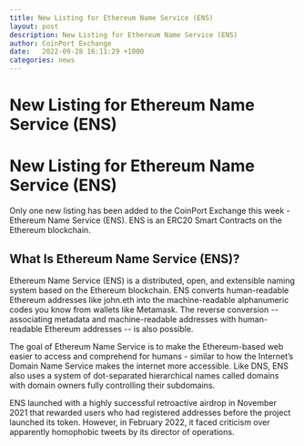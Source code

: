 ```yaml
---
title: New Listing for Ethereum Name Service (ENS)
layout: post
description: New Listing for Ethereum Name Service (ENS)
author: CoinPort Exchange
date:   2022-09-28 16:11:29 +1000
categories: news
---
```

# New Listing for Ethereum Name Service (ENS)
# New Listing for Ethereum Name Service (ENS)

Only one new listing has been added to the CoinPort Exchange this week - Ethereum Name Service (ENS). ENS is an ERC20 Smart Contracts on the Ethereum blockchain.

## What Is Ethereum Name Service (ENS)?

Ethereum Name Service (ENS) is a distributed, open, and extensible naming system based on the Ethereum blockchain. ENS converts human-readable Ethereum addresses like john.eth into the machine-readable alphanumeric codes you know from wallets like Metamask. The reverse conversion -- associating metadata and machine-readable addresses with human-readable Ethereum addresses -- is also possible.

The goal of Ethereum Name Service is to make the Ethereum-based web easier to access and comprehend for humans - similar to how the Internet’s Domain Name Service makes the internet more accessible. Like DNS, ENS also uses a system of dot-separated hierarchical names called domains with domain owners fully controlling their subdomains.

ENS launched with a highly successful retroactive airdrop in November 2021 that rewarded users who had registered addresses before the project launched its token. However, in February 2022, it faced criticism over apparently homophobic tweets by its director of operations.

